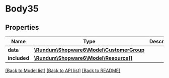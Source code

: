 # Body35

## Properties
Name | Type | Description | Notes
------------ | ------------- | ------------- | -------------
**data** | [**\Rundum\Shopware6\Model\CustomerGroup**](CustomerGroup.md) |  | [optional] 
**included** | [**\Rundum\Shopware6\Model\Resource[]**](Resource.md) |  | [optional] 

[[Back to Model list]](../../README.md#documentation-for-models) [[Back to API list]](../../README.md#documentation-for-api-endpoints) [[Back to README]](../../README.md)

